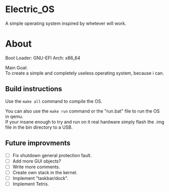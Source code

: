 # Electric_OS  
  
A simple operating system inspired by whetever will work.  

# About
Boot Loader:  GNU-EFI
Arch: x86_64
  
Main Goal:  
To create a simple and completely useless operating system, because i can.  
  
## Build instructions   

Use the ```make all``` command to compile the OS.  

You can also use the ```make run``` command or the "run.bat" file to run the OS in qemu.  
If your insane enough to try and run on it real hardware simply flash the .img file in the bin directory to a USB.

## Future improvments   

 - [ ] Fix shutdown general protection fault.  
 - [ ] Add more GUI objects?  
 - [ ] Write more comments.  
 - [ ] Create own stack in the kernel.  
 - [ ] Implement "taskbar/dock".  
 - [ ] Implement Tetris.  
